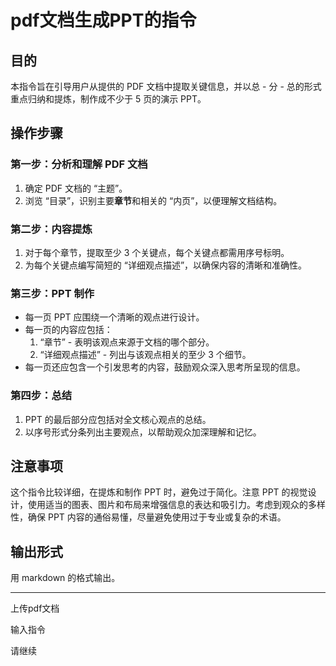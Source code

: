 # pdf文档生成PPT的指令

## 目的

本指令旨在引导用户从提供的 PDF 文档中提取关键信息，并以总 - 分 - 总的形式重点归纳和提炼，制作成不少于 5 页的演示 PPT。

## 操作步骤

### 第一步：分析和理解 PDF 文档

1. 确定 PDF 文档的 “主题”。
2. 浏览 “目录”，识别主要**章节**和相关的 “内页”，以便理解文档结构。

### 第二步：内容提炼

1. 对于每个章节，提取至少 3 个关键点，每个关键点都需用序号标明。
2. 为每个关键点编写简短的 “详细观点描述”，以确保内容的清晰和准确性。

### 第三步：PPT 制作

- 每一页 PPT 应围绕一个清晰的观点进行设计。
- 每一页的内容应包括：
  1. “章节” - 表明该观点来源于文档的哪个部分。
  2. “详细观点描述” - 列出与该观点相关的至少 3 个细节。
- 每一页还应包含一个引发思考的内容，鼓励观众深入思考所呈现的信息。

### 第四步：总结

1. PPT 的最后部分应包括对全文核心观点的总结。
2. 以序号形式分条列出主要观点，以帮助观众加深理解和记忆。

## 注意事项

这个指令比较详细，在提炼和制作 PPT 时，避免过于简化。注意 PPT 的视觉设计，使用适当的图表、图片和布局来增强信息的表达和吸引力。考虑到观众的多样性，确保 PPT 内容的通俗易懂，尽量避免使用过于专业或复杂的术语。

## 输出形式

用 markdown 的格式输出。

----

上传pdf文档

输入指令

请继续



